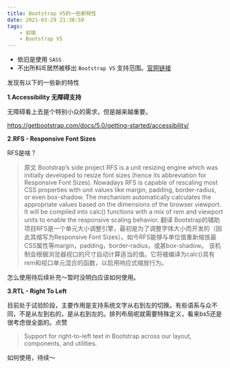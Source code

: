 ```yaml
---
title: Bootstrap V5的一些新特性
date: 2021-03-29 21:38:59
tags:
    - 前端
    - Bootstrap V5
---
```


* 依旧是使用 `SASS` 
* 不出所料IE居然被移出 `Bootstrap V5` 支持范围。[官网链接](https://getbootstrap.com/docs/5.0/getting-started/browsers-devices/#internet-explorer)



发现有以下的一些新的特性

**1.Accessibility 无障碍支持**

无障碍看上去是个特别小众的需求，但是越来越重要。

https://getbootstrap.com/docs/5.0/getting-started/accessibility/

**2.RFS - Responsive Font Sizes**

RFS是啥？

> 原文
> Bootstrap’s side project RFS is a unit resizing engine which was initially developed to resize font sizes (hence its abbreviation for Responsive Font Sizes). Nowadays RFS is capable of rescaling most CSS properties with unit values like margin, padding, border-radius, or even box-shadow.
> The mechanism automatically calculates the appropriate values based on the dimensions of the browser viewport. It will be compiled into calc() functions with a mix of rem and viewport units to enable the responsive scaling behavior.
> 翻译
> Bootstrap的辅助项目RFS是一个单元大小调整引擎，最初是为了调整字体大小而开发的（因此其缩写为Responsive Font Sizes）。如今RFS能够与单位值重新缩放最CSS属性等margin，padding，border-radius，或甚box-shadow。
> 该机制会根据浏览器视口的尺寸自动计算适当的值。它将被编译为calc()具有rem和视口单元混合的函数，以启用响应式缩放行为。

怎么使用待后续补充～暂时没明白应该如何使用。

**3.RTL - Right To Left**

目前处于试验阶段，主要作用是支持系统文字从右到左的切换。有些语系与众不同，不是从左到右的，是从右到左的。排列布局呢就需要特殊定义，看来bs5还是很考虑很全面的。点赞

> Support for right-to-left text in Bootstrap across our layout, components, and utilities.

如何使用，待续～


